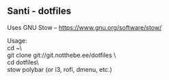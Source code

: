Santi - dotfiles
----------------

Uses GNU Stow – https://www.gnu.org/software/stow/

Usage:  
cd ~\  
git clone git://git.notthebe.ee/dotfiles \  
cd dotfiles\  
stow polybar (or i3, rofi, dmenu, etc.)
